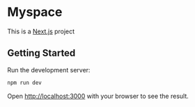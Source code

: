 # Myspace

This is a [Next.js](https://nextjs.org/) project

## Getting Started

Run the development server:

```bash
npm run dev
```

Open [http://localhost:3000](http://localhost:3000) with your browser to see the result.
